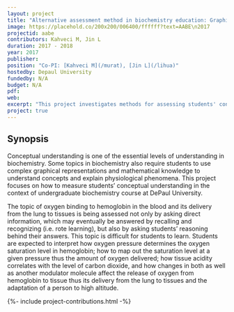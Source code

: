```yaml
---
layout: project
title: "Alternative assessment method in biochemistry education: Graphical representation of oxygen binding and delivery"
image: https://placehold.co/200x200/006400/ffffff?text=AABE\n2017
projectid: aabe
contributors: Kahveci M, Jin L
duration: 2017 - 2018
year: 2017
publisher:
position: "Co-PI: [Kahveci M](/murat), [Jin L](/lihua)"
hostedby: Depaul University
fundedby: N/A
budget: N/A
pdf:
web:
excerpt: "This project investigates methods for assessing students' conceptual understanding in undergraduate biochemistry courses at DePaul University."
project: true
---
```


## Synopsis

Conceptual understanding is one of the essential levels of understanding in biochemistry. Some topics in biochemistry also require students to use complex graphical representations and mathematical knowledge to understand concepts and explain physiological phenomena. This project focuses on how to measure students’ conceptual understanding in the context of undergraduate biochemistry course at DePaul University.

The topic of oxygen binding to hemoglobin in the blood and its delivery from the lung to tissues is being assessed not only by asking direct information, which may eventually be answered by recalling and recognizing (i.e. rote learning), but also by asking students’ reasoning behind their answers. This topic is difficult for students to learn. Students are expected to interpret how oxygen pressure determines the oxygen saturation level in hemoglobin; how to map out the saturation level at a given pressure thus the amount of oxygen delivered; how tissue acidity correlates with the level of carbon dioxide, and how changes in both as well as another modulator molecule affect the release of oxygen from hemoglobin to tissue thus its delivery from the lung to tissues and the adaptation of a person to high altitude.

{%- include project-contributions.html -%}
